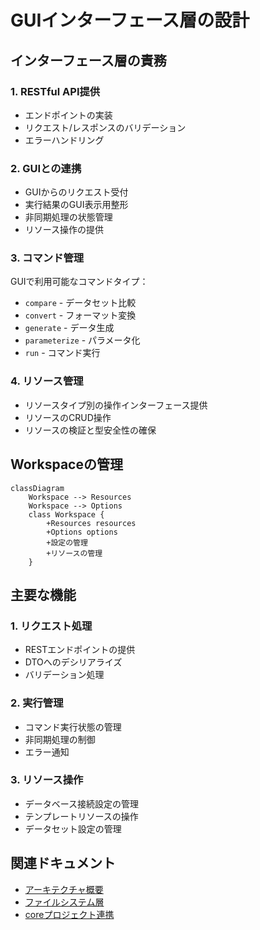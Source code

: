 # GUIインターフェース層の設計

## インターフェース層の責務

### 1. RESTful API提供
- エンドポイントの実装
- リクエスト/レスポンスのバリデーション
- エラーハンドリング

### 2. GUIとの連携
- GUIからのリクエスト受付
- 実行結果のGUI表示用整形
- 非同期処理の状態管理
- リソース操作の提供

### 3. コマンド管理
GUIで利用可能なコマンドタイプ：
- `compare` - データセット比較
- `convert` - フォーマット変換
- `generate` - データ生成
- `parameterize` - パラメータ化
- `run` - コマンド実行

### 4. リソース管理
- リソースタイプ別の操作インターフェース提供
- リソースのCRUD操作
- リソースの検証と型安全性の確保

## Workspaceの管理
```mermaid
classDiagram
    Workspace --> Resources
    Workspace --> Options
    class Workspace {
        +Resources resources
        +Options options
        +設定の管理
        +リソースの管理
    }
```

## 主要な機能

### 1. リクエスト処理
- RESTエンドポイントの提供
- DTOへのデシリアライズ
- バリデーション処理

### 2. 実行管理
- コマンド実行状態の管理
- 非同期処理の制御
- エラー通知

### 3. リソース操作
- データベース接続設定の管理
- テンプレートリソースの操作
- データセット設定の管理

## 関連ドキュメント
- [アーキテクチャ概要](./01-overview.md)
- [ファイルシステム層](./03-middleware.md)
- [coreプロジェクト連携](./04-core-bridge.md)
